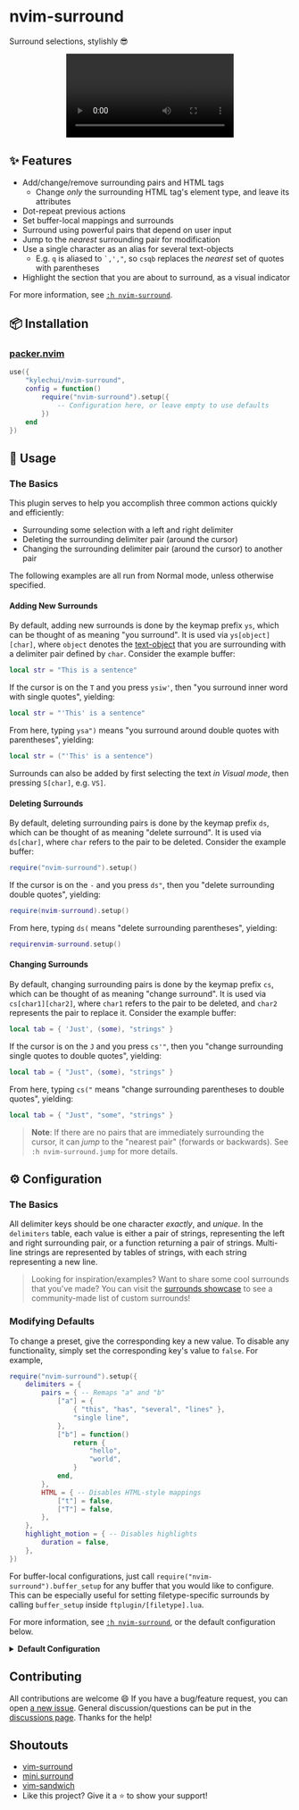 # nvim-surround

Surround selections, stylishly :sunglasses:

<div align="center">
  <video src="https://user-images.githubusercontent.com/48545987/178679494-c7d58bdd-d8ca-4802-a01c-a9444b8b882f.mp4" type="video/mp4"></video>
</div>

## :sparkles: Features

* Add/change/remove surrounding pairs and HTML tags
  * Change *only* the surrounding HTML tag's element type, and leave its
    attributes
* Dot-repeat previous actions
* Set buffer-local mappings and surrounds
* Surround using powerful pairs that depend on user input
* Jump to the *nearest* surrounding pair for modification
* Use a single character as an alias for several text-objects
  * E.g. `q` is aliased to <code>\`,',"</code>, so <code>csqb</code> replaces
    the *nearest* set of quotes with parentheses
* Highlight the section that you are about to surround, as a visual indicator

For more information, see [`:h
nvim-surround`](https://github.com/kylechui/nvim-surround/blob/main/doc/nvim-surround.txt).

## :package: Installation

### [packer.nvim](https://github.com/wbthomason/packer.nvim)

```lua
use({
    "kylechui/nvim-surround",
    config = function()
        require("nvim-surround").setup({
            -- Configuration here, or leave empty to use defaults
        })
    end
})
```

## :rocket: Usage

### The Basics

This plugin serves to help you accomplish three common actions quickly and
efficiently:

* Surrounding some selection with a left and right delimiter
* Deleting the surrounding delimiter pair (around the cursor)
* Changing the surrounding delimiter pair (around the cursor) to another pair

The following examples are all run from Normal mode, unless otherwise specified.

#### Adding New Surrounds

By default, adding new surrounds is done by the keymap prefix `ys`, which can be
thought of as meaning "you surround". It is used via `ys[object][char]`, where
`object` denotes the
[text-object](https://vimhelp.org/motion.txt.html#object-select) that you are
surrounding with a delimiter pair defined by `char`. Consider the example
buffer:

```lua
local str = "This is a sentence"
```

If the cursor is on the `T` and you press `ysiw'`, then "you surround inner word
with single quotes", yielding:

```lua
local str = "'This' is a sentence"
```

From here, typing `ysa")` means "you surround around double quotes with
parentheses", yielding:

```lua
local str = ("'This' is a sentence")
```

Surrounds can also be added by first selecting the text *in Visual mode*, then
pressing `S[char]`, e.g. `VS]`.

#### Deleting Surrounds

By default, deleting surrounding pairs is done by the keymap prefix `ds`, which
can be thought of as meaning "delete surround". It is used via `ds[char]`, where
`char` refers to the pair to be deleted. Consider the example buffer:

```lua
require("nvim-surround").setup()
```

If the cursor is on the `-` and you press `ds"`, then you "delete surrounding
double quotes", yielding:

```lua
require(nvim-surround).setup()
```

From here, typing `ds(` means "delete surrounding parentheses", yielding:

```lua
requirenvim-surround.setup()
```

#### Changing Surrounds

By default, changing surrounding pairs is done by the keymap prefix `cs`, which
can be thought of as meaning "change surround". It is used via
`cs[char1][char2]`, where `char1` refers to the pair to be deleted, and `char2`
represents the pair to replace it. Consider the example buffer:

```lua
local tab = { 'Just', (some), "strings" }
```

If the cursor is on the `J` and you press `cs'"`, then you "change surrounding
single quotes to double quotes", yielding:

```lua
local tab = { "Just", (some), "strings" }
```

From here, typing `cs("` means "change surrounding parentheses to double
quotes", yielding:

```lua
local tab = { "Just", "some", "strings" }
```

> **Note**: If there are no pairs that are immediately surrounding the cursor, it
> can *jump* to the "nearest pair" (forwards or backwards). See `:h
> nvim-surround.jump` for more details.

## :gear: Configuration

### The Basics

All delimiter keys should be one character *exactly*, and *unique*. In the
`delimiters` table, each value is either a pair of strings, representing the
left and right surrounding pair, or a function returning a pair of strings.
Multi-line strings are represented by tables of strings, with each string
representing a new line.

> Looking for inspiration/examples? Want to share some cool surrounds that
> you've made? You can visit the [surrounds
> showcase](https://github.com/kylechui/nvim-surround/discussions/53) to see a
> community-made list of custom surrounds!

### Modifying Defaults

To change a preset, give the corresponding key a new value. To disable any
functionality, simply set the corresponding key's value to `false`. For example,

```lua
require("nvim-surround").setup({
    delimiters = {
        pairs = { -- Remaps "a" and "b"
            ["a"] = {
                { "this", "has", "several", "lines" },
                "single line",
            },
            ["b"] = function()
                return {
                    "hello",
                    "world",
                }
            end,
        },
        HTML = { -- Disables HTML-style mappings
            ["t"] = false,
            ["T"] = false,
        },
    },
    highlight_motion = { -- Disables highlights
        duration = false,
    },
})
```

For buffer-local configurations, just call
`require("nvim-surround").buffer_setup` for any buffer that you would like to
configure. This can be especially useful for setting filetype-specific surrounds
by calling `buffer_setup` inside `ftplugin/[filetype].lua`.

For more information, see [`:h
nvim-surround`](https://github.com/kylechui/nvim-surround/blob/main/doc/nvim-surround.txt),
or the default configuration below.

<details>
<summary><b>Default Configuration</b></summary>

```lua
require("nvim-surround").setup({
    keymaps = { -- vim-surround style keymaps
        insert = "ys",
        insert_line = "yss",
        visual = "S",
        delete = "ds",
        change = "cs",
    },
    delimiters = {
        invalid_key_behavior = "error",
        pairs = {
            ["("] = { "( ", " )" },
            [")"] = { "(", ")" },
            ["{"] = { "{ ", " }" },
            ["}"] = { "{", "}" },
            ["<"] = { "< ", " >" },
            [">"] = { "<", ">" },
            ["["] = { "[ ", " ]" },
            ["]"] = { "[", "]" },
            -- Define pairs based on function evaluations!
            ["i"] = function()
                return {
                    require("nvim-surround.utils").get_input(
                        "Enter the left delimiter: "
                    ),
                    require("nvim-surround.utils").get_input(
                        "Enter the right delimiter: "
                    )
                }
            end,
            ["f"] = function()
                return {
                    require("nvim-surround.utils").get_input(
                        "Enter the function name: "
                    ) .. "(",
                    ")"
                }
            end,
        },
        separators = {
            ["'"] = { "'", "'" },
            ['"'] = { '"', '"' },
            ["`"] = { "`", "`" },
        },
        HTML = {
            ["t"] = "type", -- Change just the tag type
            ["T"] = "whole", -- Change the whole tag contents
        },
        aliases = {
            ["a"] = ">", -- Single character aliases apply everywhere
            ["b"] = ")",
            ["B"] = "}",
            ["r"] = "]",
            -- Table aliases only apply for changes/deletions
            ["q"] = { '"', "'", "`" }, -- Any quote character
            ["s"] = { ")", "]", "}", ">", "'", '"', "`" }, -- Any surrounding delimiter
        },
    },
    highlight_motion = { -- Highlight before inserting/changing surrounds
        duration = 0,
    }
})
```

</details>

## Contributing

All contributions are welcome :smile: If you have a bug/feature request, you can
open [a new issue](https://github.com/kylechui/nvim-surround/issues/new/choose).
General discussion/questions can be put in the [discussions
page](https://github.com/kylechui/nvim-surround/discussions). Thanks for the
help!

## Shoutouts

* [vim-surround](https://github.com/tpope/vim-surround)
* [mini.surround](https://github.com/echasnovski/mini.nvim#minisurround)
* [vim-sandwich](https://github.com/machakann/vim-sandwich)
* Like this project? Give it a :star: to show your support!

